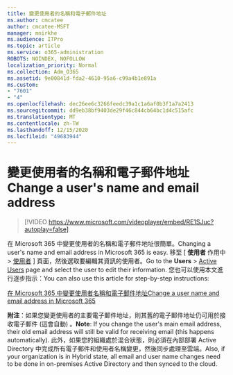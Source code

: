```yaml
---
title: 變更使用者的名稱和電子郵件地址
ms.author: cmcatee
author: cmcatee-MSFT
manager: mnirkhe
ms.audience: ITPro
ms.topic: article
ms.service: o365-administration
ROBOTS: NOINDEX, NOFOLLOW
localization_priority: Normal
ms.collection: Adm_O365
ms.assetid: 9e00841d-fda2-4610-95a6-c99a4b1e891a
ms.custom:
- "7601"
- "4"
ms.openlocfilehash: dec26ee6c3266feedc39a1c1a6af0b3f1a7a2413
ms.sourcegitcommit: dd9eb38bf9403de29f46c844cb64bc1d4c515afc
ms.translationtype: MT
ms.contentlocale: zh-TW
ms.lasthandoff: 12/15/2020
ms.locfileid: "49683944"
---
```

# <a name="change-a-users-name-and-email-address"></a><span data-ttu-id="a4b0a-102">變更使用者的名稱和電子郵件地址</span><span class="sxs-lookup"><span data-stu-id="a4b0a-102">Change a user's name and email address</span></span>

> [!VIDEO https://www.microsoft.com/videoplayer/embed/RE1SJuc?autoplay=false]

<span data-ttu-id="a4b0a-103">在 Microsoft 365 中變更使用者的名稱和電子郵件地址很簡單。</span><span class="sxs-lookup"><span data-stu-id="a4b0a-103">Changing a user's name and email address in Microsoft 365 is easy.</span></span> <span data-ttu-id="a4b0a-104">移至 [ **使用者** 作用中 \> [使用者](https://go.microsoft.com/fwlink/p/?linkid=834822) ] 頁面，然後選取要編輯其資訊的使用者。</span><span class="sxs-lookup"><span data-stu-id="a4b0a-104">Go to the **Users** \> [Active Users](https://go.microsoft.com/fwlink/p/?linkid=834822) page and select the user to edit their information.</span></span> <span data-ttu-id="a4b0a-105">您也可以使用本文進行逐步指示：</span><span class="sxs-lookup"><span data-stu-id="a4b0a-105">You can also use this article for step-by-step instructions:</span></span>
  
[<span data-ttu-id="a4b0a-106">在 Microsoft 365 中變更使用者名稱和電子郵件地址</span><span class="sxs-lookup"><span data-stu-id="a4b0a-106">Change a user name and email address in Microsoft 365</span></span>](https://docs.microsoft.com/microsoft-365/admin/add-users/change-a-user-name-and-email-address)
  
 <span data-ttu-id="a4b0a-107">**附注**：如果您變更使用者的主要電子郵件地址，則其舊的電子郵件地址仍可用於接收電子郵件 (這會自動) 。</span><span class="sxs-lookup"><span data-stu-id="a4b0a-107">**Note**: If you change the user's main email address, their old email address will still be valid for receiving email (this happens automatically).</span></span> <span data-ttu-id="a4b0a-108">此外，如果您的組織處於混合狀態，則必須在內部部署 Active Directory 中完成所有電子郵件和使用者名稱變更，然後同步處理至雲端。</span><span class="sxs-lookup"><span data-stu-id="a4b0a-108">Also, if your organization is in Hybrid state, all email and user name changes need to be done in on-premises Active Directory and then synced to the cloud.</span></span>